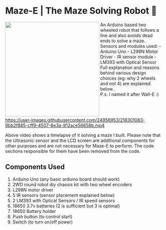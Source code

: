# Maze-E | The Maze Solving Robot 🤖
<img align = "left" src="https://user-images.githubusercontent.com/24956953/218305250-4088d624-5d7e-4277-a687-449090a5087a.jpeg" width="300" />
An Arduino based two wheeled robot that follows a line and also avoids dead ends to solve a maze.
Sensors and modules used:
- Arduino Uno
- L298N Motor Driver
- IR sensor module
- LM393 with Optical Sensor
<br>
Full explanation and reasons behind various design choices (eg: why 2 wheels and not 4) are explained below.<br>
P.s. I named it after Wall-E :)<br><br><br><br>

https://user-images.githubusercontent.com/24956953/218301083-9bb2f885-cff9-4507-8e3a-912ace56658b.mp4

Above video shows a timelapse of it solving a maze I built. Please note that the Ultrasonic sensor and the LCD screen are additional components for other purposes and are not necessary for Maze-E to perform. The code sections responsible for them have been removed from the code. 

Components Used
--------

1. Arduino Uno (any basic arduino board should work)
2. 2WD round robot diy chassis kit with two wheel encoders
3. L298N motor driver
4. 5 IR sensors (sensor placement explained below)
5. 2 LM393 with Optical Sensors / IR speed sensors 
6. 18650 3.7v batteries (2 is sufficient but 3 is optimal)
7. 18650 Battery holder 
8. Push button (to control start)
9. Switch (to turn on/off power)
